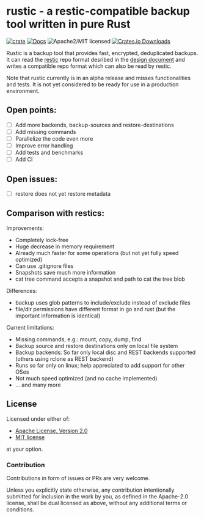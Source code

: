 # rustic - a restic-compatible backup tool written in pure Rust

[![crate][crate-image]][crate-link]
[![Docs][docs-image]][docs-link]
![Apache2/MIT licensed][license-image]
[![Crates.io Downloads][downloads-image]][crate-link]

Rustic is a backup tool that provides fast, encrypted, deduplicated backups.
It can read the [restic][1] repo format desribed in the [design document][2] and writes a
compatible repo format which can also be read by restic.

Note that rustic currently is in an alpha release and misses functionalities and tests.
It is not yet considered to be ready for use in a production environment.

## Open points:
 * [ ] Add more backends, backup-sources and restore-destinations
 * [ ] Add missing commands
 * [ ] Parallelize the code even more
 * [ ] Improve error handling
 * [ ] Add tests and benchmarks
 * [ ] Add CI

## Open issues:
 * [ ] restore does not yet restore metadata

## Comparison with restics:

Improvements:
 * Completely lock-free
 * Huge decrease in memory requirement
 * Already much faster for some operations (but not yet fully speed optimized)
 * Can use .gitignore files
 * Snapshots save much more information
 * cat tree command accepts a snapshot and path to cat the tree blob

Differences:
 * backup uses glob patterns to include/exclude instead of exclude files
 * file/dir permissions have different format in go and rust (but the important information is identical)

Current limitations:
 * Missing commands, e.g.: mount, copy, dump, find
 * Backup source and restore destinations only on local file system
 * Backup backends: So far only local disc and REST backends supported (others using rclone as REST backend)
 * Runs so far only on linux; help appreciated to add support for other OSes
 * Not much speed optimized (and no cache implemented)
 * ... and many more
 

## License

Licensed under either of:

 * [Apache License, Version 2.0](http://www.apache.org/licenses/LICENSE-2.0)
 * [MIT license](http://opensource.org/licenses/MIT)

at your option.

### Contribution

Contributions in form of issues or PRs are very welcome.

Unless you explicitly state otherwise, any contribution intentionally submitted
for inclusion in the work by you, as defined in the Apache-2.0 license, shall be
dual licensed as above, without any additional terms or conditions.


[//]: # (badges)

[crate-image]: https://img.shields.io/crates/v/rustic-rs.svg
[crate-link]: https://crates.io/crates/rustic-rs
[docs-image]: https://docs.rs/rustic-rs/badge.svg
[docs-link]: https://docs.rs/rustic-rs/
[license-image]: https://img.shields.io/badge/license-Apache2.0/MIT-blue.svg
[downloads-image]: https://img.shields.io/crates/d/rustic-rs.svg

[//]: # (general links)

[1]: https://github.com/restic/restic
[2]: https://github.com/restic/restic/blob/master/doc/design.rst
